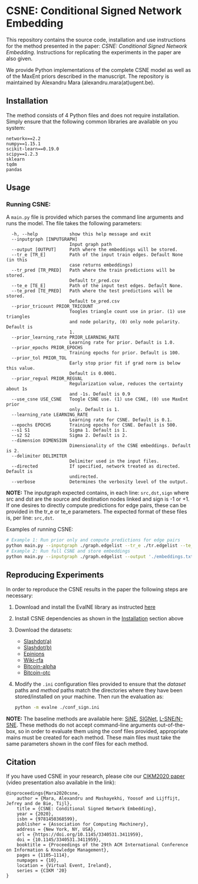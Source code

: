 # CSNE: Conditional Signed Network Embedding

This repository contains the source code, installation and use instructions for the method presented in the paper: 
*CSNE: Conditional Signed Network Embedding*. Instructions for replicating 
the experiments in the paper are also given.

We provide Python implementations of the complete CSNE model as well as of the MaxEnt priors described in the 
manuscript. The repository is maintained by Alexandru Mara (alexandru.mara(at)ugent.be).

## Installation

The method consists of 4 Python files and does not require installation. Simply ensure that the following common 
libraries are available on you system:

```text
networkx==2.2
numpy==1.15.1
scikit-learn==0.19.0
scipy==1.2.3
sklearn
tqdm
pandas
```

## Usage

### Running CSNE:
A `main.py` file is provided which parses the command line arguments and runs the model. The file takes the following
parameters:
```text
  -h, --help            show this help message and exit
  --inputgraph [INPUTGRAPH]
                        Input graph path
  --output [OUTPUT]     Path where the embeddings will be stored.
  --tr_e [TR_E]         Path of the input train edges. Default None (in this
                        case returns embeddings)
  --tr_pred [TR_PRED]   Path where the train predictions will be stored.
                        Default tr_pred.csv
  --te_e [TE_E]         Path of the input test edges. Default None.
  --te_pred [TE_PRED]   Path where the test predictions will be stored.
                        Default te_pred.csv
  --prior_tricount PRIOR_TRICOUNT
                        Toogles triangle count use in prior. (1) use triangles
                        and node polarity, (0) only node polarity. Default is
                        1.
  --prior_learning_rate PRIOR_LEARNING_RATE
                        Learning rate for prior. Default is 1.0.
  --prior_epochs PRIOR_EPOCHS
                        Training epochs for prior. Default is 100.
  --prior_tol PRIOR_TOL
                        Early stop prior fit if grad norm is below this value.
                        Default is 0.0001.
  --prior_regval PRIOR_REGVAL
                        Regularization value, reduces the certainty about 1s
                        and -1s. Default is 0.9
  --use_csne USE_CSNE   Toogle CSNE use. (1) use CSNE, (0) use MaxEnt prior
                        only. Default is 1.
  --learning_rate LEARNING_RATE
                        Learning rate for CSNE. Default is 0.1.
  --epochs EPOCHS       Training epochs for CSNE. Default is 500.
  --s1 S1               Sigma 1. Default is 1.
  --s2 S2               Sigma 2. Default is 2.
  --dimension DIMENSION
                        Dimensionality of the CSNE embeddings. Default is 2.
  --delimiter DELIMITER
                        Delimiter used in the input files.
  --directed            If specified, network treated as directed. Default is
                        undirected.
  --verbose             Determines the verbosity level of the output.

```

**NOTE:** The inputgraph expected contains, in each line: `src,dst,sign` where src and dst are the source and 
destination nodes linked and sign is -1 or +1. If one desires to directly compute predictions for edge pairs, 
these can be provided in the tr_e or te_e parameters. The expected format of these files is, per line: `src,dst`.

Examples of running CSNE:
```bash
# Example 1: Run prior only and compute predictions for edge pairs
python main.py --inputgraph ./graph.edgelist --tr_e ./tr.edgelist --te_e ./te.edgelist --tr_pred './tr.out' --te_pred './te.out' --use_csne 0
# Example 2: Run full CSNE and store embeddings
python main.py --inputgraph ./graph.edgelist --output './embeddings.txt'
```

## Reproducing Experiments
In order to reproduce the CSNE results in the paper the following steps are necessary: 

1. Download and install the EvalNE library as instructed [here](https://github.com/Dru-Mara/EvalNE)
2. Install CSNE dependencies as shown in the [Installation](#Installation) section above
3. Download the datasets: 

    * [Slashdot(a)](https://snap.stanford.edu/data/soc-sign-Slashdot081106.html)
    * [Slashdot(b)](https://snap.stanford.edu/data/soc-sign-Slashdot090216.html)
    * [Epinions](https://snap.stanford.edu/data/soc-sign-epinions.html)
    * [Wiki-rfa](https://snap.stanford.edu/data/wiki-RfA.html)
    * [Bitcoin-alpha](https://snap.stanford.edu/data/soc-sign-bitcoin-alpha.html)
    * [Bitcoin-otc](https://snap.stanford.edu/data/soc-sign-bitcoin-otc.html)

4. Modify the `.ini` configuration files provided to ensure that the *dataset* paths and *method* paths
match the directories where they have been stored/installed on your machine. Then run the evaluation as:

    ```bash
    python -m evalne ./conf_sign.ini
    ```

**NOTE:** The baseline methods are available here: [SiNE](https://faculty.ist.psu.edu/szw494/codes/SiNE.zip),
[SIGNet](https://github.com/raihan2108/signet/blob/master/signet.py),
[L-SNE/N-SNE](https://github.com/wzsong17/Signed-Network-Embedding). These methods do not accept command-line 
arguments out-of-the-box, so in order to evaluate them using the conf files provided, appropriate mains must 
be created for each method. These main files must take the same parameters shown in the conf files for each method.

## Citation ##

If you have used CSNE in your research, please cite our 
[CIKM2020 paper](https://dl.acm.org/doi/10.1145/3340531.3411959) (video presentation also available in the link):

```
@inproceedings{Mara2020csne,
    author = {Mara, Alexandru and Mashayekhi, Yoosof and Lijffijt, Jefrey and de Bie, Tijl},
    title = {CSNE: Conditional Signed Network Embedding},
    year = {2020},
    isbn = {9781450368599},
    publisher = {Association for Computing Machinery},
    address = {New York, NY, USA},
    url = {https://doi.org/10.1145/3340531.3411959},
    doi = {10.1145/3340531.3411959},
    booktitle = {Proceedings of the 29th ACM International Conference on Information & Knowledge Management},
    pages = {1105–1114},
    numpages = {10},
    location = {Virtual Event, Ireland},
    series = {CIKM '20}
}
```
